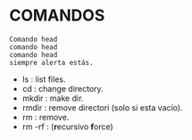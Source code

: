 # COMANDOS

```
Comando head
comando head 
comando head
siempre alerta estás.
```

* ls : list files.
* cd : change directory. 
* mkdir : make dir. 
* rmdir : remove directori (solo si esta vacío).
* rm : remove.
* rm -rf : (**r**ecursivo **f**orce)
